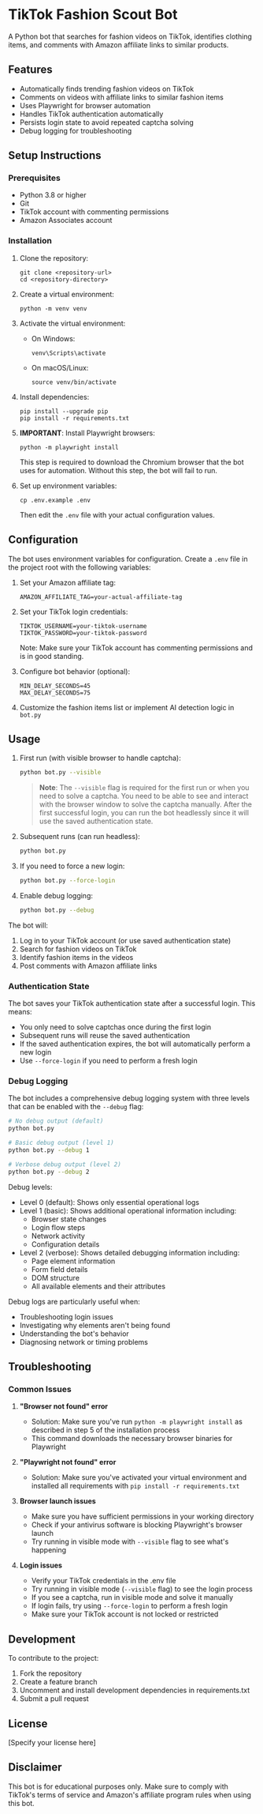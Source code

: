 # TikTok Fashion Scout Bot

A Python bot that searches for fashion videos on TikTok, identifies clothing items, and comments with Amazon affiliate links to similar products.

## Features

- Automatically finds trending fashion videos on TikTok
- Comments on videos with affiliate links to similar fashion items
- Uses Playwright for browser automation
- Handles TikTok authentication automatically
- Persists login state to avoid repeated captcha solving
- Debug logging for troubleshooting

## Setup Instructions

### Prerequisites

- Python 3.8 or higher
- Git
- TikTok account with commenting permissions
- Amazon Associates account

### Installation

1. Clone the repository:
   ```
   git clone <repository-url>
   cd <repository-directory>
   ```

2. Create a virtual environment:
   ```
   python -m venv venv
   ```

3. Activate the virtual environment:
   - On Windows:
     ```
     venv\Scripts\activate
     ```
   - On macOS/Linux:
     ```
     source venv/bin/activate
     ```

4. Install dependencies:
   ```
   pip install --upgrade pip
   pip install -r requirements.txt
   ```

5. **IMPORTANT**: Install Playwright browsers:
   ```
   python -m playwright install
   ```
   This step is required to download the Chromium browser that the bot uses for automation. Without this step, the bot will fail to run.

6. Set up environment variables:
   ```
   cp .env.example .env
   ```
   Then edit the `.env` file with your actual configuration values.

## Configuration

The bot uses environment variables for configuration. Create a `.env` file in the project root with the following variables:

1. Set your Amazon affiliate tag:
   ```
   AMAZON_AFFILIATE_TAG=your-actual-affiliate-tag
   ```

2. Set your TikTok login credentials:
   ```
   TIKTOK_USERNAME=your-tiktok-username
   TIKTOK_PASSWORD=your-tiktok-password
   ```
   Note: Make sure your TikTok account has commenting permissions and is in good standing.

3. Configure bot behavior (optional):
   ```
   MIN_DELAY_SECONDS=45
   MAX_DELAY_SECONDS=75
   ```

4. Customize the fashion items list or implement AI detection logic in `bot.py`

## Usage

1. First run (with visible browser to handle captcha):
   ```bash
   python bot.py --visible
   ```
   > **Note**: The `--visible` flag is required for the first run or when you need to solve a captcha. You need to be able to see and interact with the browser window to solve the captcha manually. After the first successful login, you can run the bot headlessly since it will use the saved authentication state.

2. Subsequent runs (can run headless):
   ```bash
   python bot.py
   ```

3. If you need to force a new login:
   ```bash
   python bot.py --force-login
   ```

4. Enable debug logging:
   ```bash
   python bot.py --debug
   ```

The bot will:
1. Log in to your TikTok account (or use saved authentication state)
2. Search for fashion videos on TikTok
3. Identify fashion items in the videos 
4. Post comments with Amazon affiliate links

### Authentication State

The bot saves your TikTok authentication state after a successful login. This means:
- You only need to solve captchas once during the first login
- Subsequent runs will reuse the saved authentication
- If the saved authentication expires, the bot will automatically perform a new login
- Use `--force-login` if you need to perform a fresh login

### Debug Logging

The bot includes a comprehensive debug logging system with three levels that can be enabled with the `--debug` flag:

```bash
# No debug output (default)
python bot.py

# Basic debug output (level 1)
python bot.py --debug 1

# Verbose debug output (level 2)
python bot.py --debug 2
```

Debug levels:
- Level 0 (default): Shows only essential operational logs
- Level 1 (basic): Shows additional operational information including:
  - Browser state changes
  - Login flow steps
  - Network activity
  - Configuration details
- Level 2 (verbose): Shows detailed debugging information including:
  - Page element information
  - Form field details
  - DOM structure
  - All available elements and their attributes

Debug logs are particularly useful when:
- Troubleshooting login issues
- Investigating why elements aren't being found
- Understanding the bot's behavior
- Diagnosing network or timing problems

## Troubleshooting

### Common Issues

1. **"Browser not found" error**
   - Solution: Make sure you've run `python -m playwright install` as described in step 5 of the installation process
   - This command downloads the necessary browser binaries for Playwright

2. **"Playwright not found" error**
   - Solution: Make sure you've activated your virtual environment and installed all requirements with `pip install -r requirements.txt`

3. **Browser launch issues**
   - Make sure you have sufficient permissions in your working directory
   - Check if your antivirus software is blocking Playwright's browser launch
   - Try running in visible mode with `--visible` flag to see what's happening

4. **Login issues**
   - Verify your TikTok credentials in the .env file
   - Try running in visible mode (`--visible` flag) to see the login process
   - If you see a captcha, run in visible mode and solve it manually
   - If login fails, try using `--force-login` to perform a fresh login
   - Make sure your TikTok account is not locked or restricted

## Development

To contribute to the project:

1. Fork the repository
2. Create a feature branch
3. Uncomment and install development dependencies in requirements.txt
4. Submit a pull request

## License

[Specify your license here]

## Disclaimer

This bot is for educational purposes only. Make sure to comply with TikTok's terms of service and Amazon's affiliate program rules when using this bot.

